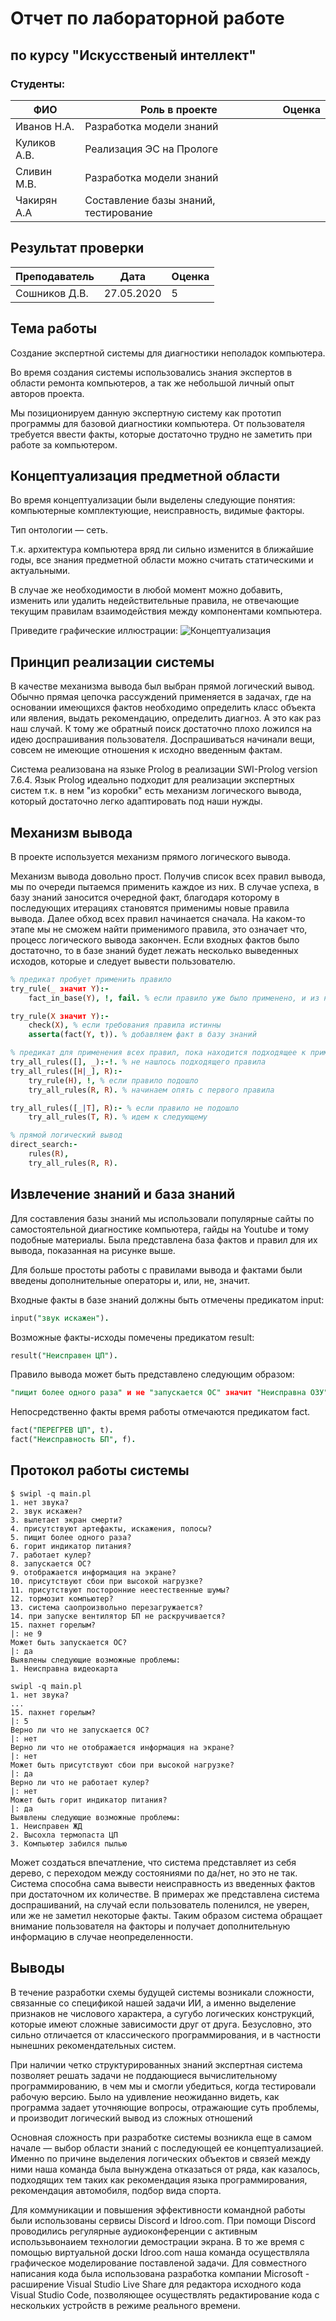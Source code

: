 # Отчет по лабораторной работе
## по курсу "Искусственый интеллект"

### Студенты: 

| ФИО       | Роль в проекте                     | Оценка       |
|-----------|------------------------------------|--------------|
| Иванов Н.А. | Разработка модели знаний |          |
| Куликов А.В.| Реализация ЭС на Прологе |       |
| Сливин М.В. | Разработка модели знаний |      |
| Чакирян А.А | Составление базы знаний, тестирование |          |

## Результат проверки

| Преподаватель     | Дата         |  Оценка       |
|-------------------|--------------|---------------|
| Сошников Д.В. |     27.05.2020         |        5       |

## Тема работы

Создание экспертной системы для диагностики неполадок компьютера.

Во время создания системы использовались знания экспертов в области ремонта компьютеров, а так же небольшой личный опыт авторов проекта.

Мы позиционируем данную экспертную систему как прототип программы для базовой диагностики компьютера. От пользователя требуется ввести факты, которые достаточно трудно не заметить при работе за компьютером.

## Концептуализация предметной области

Во время концептуализации были выделены следующие понятия: компьютерные комплектующие, неисправность, видимые факторы.

Тип онтологии — сеть.

Т.к. архитектура компьютера вряд ли сильно изменится в ближайшие годы, все знания предметной области можно считать статическими и актуальными.

В случае же необходимости в любой момент можно добавить, изменить или удалить недействительные правила, не отвечающие текущим правилам взаимодействия между компонентами компьютера.

Приведите графические иллюстрации:
![Концептуализация](img/Expert.jpg)

## Принцип реализации системы
В качестве механизма вывода был выбран прямой логический вывод.
Обычно прямая цепочка рассуждений применяется в задачах, где на основании имеющихся фактов необходимо определить класс объекта или явления, выдать рекомендацию, определить диагноз. А это как раз наш случай. К тому же обратный поиск достаточно плохо ложился на идею доспрашивания пользователя. Доспрашиваться начинали вещи, совсем не имеющие отношения к исходно введенным фактам. 
 
Система реализована на языке Prolog в реализации SWI-Prolog version 7.6.4. Язык Prolog идеально подходит для реализации экспертных систем т.к. в нем "из коробки" есть механизм логического вывода, который достаточно легко адаптировать под наши нужды.

## Механизм вывода

В проекте используется механизм прямого логического вывода. 

Механизм вывода довольно прост. Получив список всех правил вывода, мы по очереди пытаемся применить каждое из них. В случае успеха, в базу знаний заносится очередной факт, благодаря которому в последующих итерациях становятся применимы новые правила вывода. Далее обход всех правил начинается сначала. На каком-то этапе мы не сможем найти применимого правила, это означает что, процесс логического вывода закончен. Если входных фактов было достаточно, то в базе знаний будет лежать несколько выведенных исходов, которые и следует вывести пользователю.

```prolog
% предикат пробует применить правило
try_rule(_ значит Y):-
    fact_in_base(Y), !, fail. % если правило уже было применено, и из него получен результат, то больше не используем его

try_rule(X значит Y):-
    check(X), % если требования правила истинны
    asserta(fact(Y, t)). % добавляем факт в базу знаний

% предикат для применения всех правил, пока находится подходящее к применению правило
try_all_rules([], _):-!. % не нашлось подходящего правила
try_all_rules([H|_], R):-
    try_rule(H), !, % если правило подошло
    try_all_rules(R, R). % начинаем опять с первого правила

try_all_rules([_|T], R):- % если правило не подошло
    try_all_rules(T, R). % идем к следующему

% прямой логический вывод
direct_search:-
    rules(R),
    try_all_rules(R, R).
```

## Извлечение знаний и база знаний

Для составления базы знаний мы использовали популярные сайты по самостоятельной диагностике компьютера, гайды на Youtube и тому подобные материалы. Была представлена база фактов и правил для их вывода, показанная на рисунке выше.

Для больше простоты работы с правилами вывода и фактами были введены дополнительные операторы и, или, не, значит.

Входные факты в базе знаний должны быть отмечены предикатом input:

```prolog
input("звук искажен").
```

Возможные факты-исходы помечены предикатом result:

```prolog
result("Неисправен ЦП").
```

Правило вывода может быть представлено следующим образом:

```prolog
"пищит более одного раза" и не "запускается ОС" значит "Неисправна ОЗУ".
```

Непосредственно факты время работы отмечаются предикатом fact.

```prolog
fact("ПЕРЕГРЕВ ЦП", t).
fact("Неисправность БП", f).
```

## Протокол работы системы

```
$ swipl -q main.pl
1. нет звука?
2. звук искажен?
3. вылетает экран смерти?
4. присутствуют артефакты, искажения, полосы?
5. пищит более одного раза?
6. горит индикатор питания?
7. работает кулер?
8. запускается ОС?
9. отображается информация на экране?
10. присутствуют сбои при высокой нагрузке?
11. присутствуют посторонние неестественные шумы?
12. тормозит компьютер?
13. система саопроизвольно перезагружается?
14. при запуске вентилятор БП не раскручивается?
15. пахнет горелым?
|: не 9
Может быть запускается ОС?
|: да
Выявлены следующие возможные проблемы:
1. Неисправна видеокарта

swipl -q main.pl
1. нет звука?
...
15. пахнет горелым?
|: 5 
Верно ли что не запускается ОС?
|: нет
Верно ли что не отображается информация на экране?
|: нет
Может быть присутствуют сбои при высокой нагрузке?
|: да
Верно ли что не работает кулер?
|: нет
Может быть горит индикатор питания?
|: да
Выявлены следующие возможные проблемы:
1. Неисправен ЖД
2. Высохла термопаста ЦП
3. Компьютер забился пылью
```

Может создаться впечатление, что система представляет из себя дерево, с переходом между состояниями по да/нет, но это не так. Система способна сама вывести неисправность из введенных фактов при достаточном их количестве. В примерах же представлена система доспрашиваний, на случай если пользователь поленился, не уверен, или же не заметил некоторые факты. Таким образом система обращает внимание пользователя на факторы и получает дополнительную информацию в случае неопределенности. 

## Выводы

В течение разработки схемы будущей системы возникали сложности, связанные со спецификой нашей задачи ИИ, а именно выделение признаков не числового характера, а сугубо логических конструкций, которые имеют сложные зависимости друг от друга. Безусловно, это сильно отличается от классического программирования, и в частности нынешних рекомендательных систем. 

При наличии четко структурированных знаний экспертная система позволяет решать задачи не поддающиеся вычислительному программированию, в чем мы и смогли убедиться, когда тестировали рабочую версию. Было на удивление неожиданно видеть, как программа задает уточняющие вопросы, отражающие суть проблемы, и производит логический вывод из сложных отношений

Основная сложность при разработке системы возникла еще в самом начале — выбор области знаний с последующей ее концептуализацией. Именно по причине выделения логических объектов и связей между ними наша команда была вынуждена отказаться от ряда, как казалось, подходящих тем таких как рекомендация языка программирования, рекомендация автомобиля, подбор вида спорта.

Для коммуникации и повышения эффективности командной работы были использованы сервисы Discord и Idroo.com.
При помощи Discord проводились регулярные аудиоконференции с активным использьвонаием технологии демострации экрана.
В то же время с помощью виртуальной доски Idroo.com наша команда осуществляла графическое моделирование поставленой задачи.
Для совместного написания кода была использована разработка компании Microsoft - расширение Visual Studio Live Share для редактора исходного кода Visual Studio Code,
позволяющее осуществлять редактирование кода с нескольких устройств в режиме реального времени.

